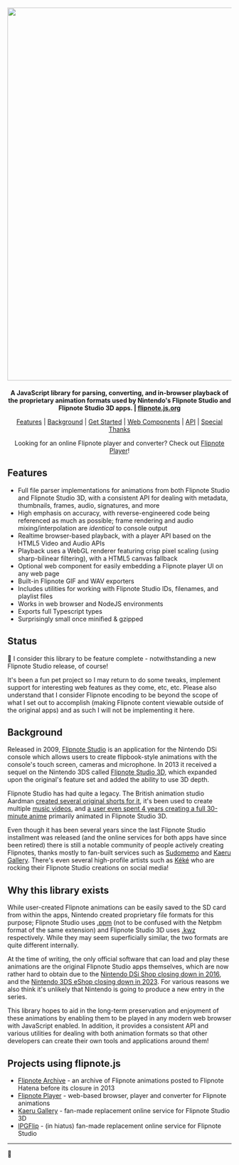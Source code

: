 <h1 align="center"><a href="//flipnote.js.org" target="blank"><img width="838px" src="https://raw.githubusercontent.com/jaames/flipnote.js/master/assets/ghbanner@2x.png"/></a></h1>

<p align="center">
  <b>A JavaScript library for parsing, converting, and in-browser playback of the proprietary animation formats used by Nintendo's Flipnote Studio and Flipnote Studio 3D apps. | <a href="//flipnote.js.org" target="blank">flipnote.js.org</a></b>
</p>

<p align="center">
   <a href="#features">Features</a> | <a href="#background">Background</a> | <a href="https://flipnote.js.org/pages/docs/get-started.html">Get Started</a> | <a href="https://flipnote.js.org/pages/docs/web-components.html">Web Components</a> | <a href="https://flipnote.js.org/globals.html">API</a> | <a href="https://flipnote.js.org/pages/docs/acknowledgements.html">Special Thanks</a>
</p>

<p align="center">
  Looking for an online Flipnote player and converter? Check out <a href="https://flipnote.rakujira.jp/">Flipnote Player</a>!
</p>

## Features

* Full file parser implementations for animations from both Flipnote Studio and Flipnote Studio 3D, with a consistent API for dealing with metadata, thumbnails, frames, audio, signatures, and more
* High emphasis on accuracy, with reverse-engineered code being referenced as much as possible; frame rendering and audio mixing/interpolation are *identical* to console output
* Realtime browser-based playback, with a player API based on the HTML5 Video and Audio APIs
* Playback uses a WebGL renderer featuring crisp pixel scaling (using sharp-bilinear filtering), with a HTML5 canvas fallback
* Optional web component for easily embedding a Flipnote player UI on any web page
* Built-in Flipnote GIF and WAV exporters
* Includes utilities for working with Flipnote Studio IDs, filenames, and playlist files
* Works in web browser and NodeJS environments
* Exports full Typescript types
* Surprisingly small once minified & gzipped

## Status

🔆 I consider this library to be feature complete - notwithstanding a new Flipnote Studio release, of course!

It's been a fun pet project so I may return to do some tweaks, implement support for interesting web features as they come, etc, etc. Please also understand that I consider Flipnote encoding to be beyond the scope of what I set out to accomplish (making Flipnote content viewable outside of the original apps) and as such I will not be implementing it here.

## Background

Released in 2009, [Flipnote Studio](https://en.wikipedia.org/wiki/Flipnote_Studio) is an application for the Nintendo DSi console which allows users to create flipbook-style animations with the console's touch screen, cameras and microphone. In 2013 it received a sequel on the Nintendo 3DS called [Flipnote Studio 3D](https://en.wikipedia.org/wiki/Flipnote_Studio_3D), which expanded upon the original's feature set and added the ability to use 3D depth.

Flipnote Studio has had quite a legacy. The British animation studio Aardman [created several original shorts for it](https://www.nintendolife.com/news/2009/12/aardman_create_zelda_flipnote), it's been used to create multiple [music videos](https://www.youtube.com/watch?v=K3m3_7RoGZk), and [a user even spent 4 years creating a full 30-minute anime](https://nintendoeverything.com/3ds-user-spends-four-years-making-an-anime-in-flipnote-studio-3d/) primarily animated in Flipnote Studio 3D.

Even though it has been several years since the last Flipnote Studio installment was released (and the online services for both apps have since been retired) there is still a notable community of people actively creating Flipnotes, thanks mostly to fan-built services such as [Sudomemo](https://www.sudomemo.net/) and [Kaeru Gallery](https://gallery.kaeru.world/). There's even several high-profile artists such as [Kéké](https://bsky.app/profile/kekeflipnote.bsky.social) who are rocking their Flipnote Studio creations on social media!

## Why this library exists

While user-created Flipnote animations can be easily saved to the SD card from within the apps, Nintendo created proprietary file formats for this purpose; Flipnote Studio uses [.ppm](https://github.com/Flipnote-Collective/flipnote-studio-docs/wiki/PPM-format) (not to be confused with the Netpbm format of the same extension) and Flipnote Studio 3D uses [.kwz](https://github.com/Flipnote-Collective/flipnote-studio-3d-docs/wiki/KWZ-Format) respectively. While they may seem superficially similar, the two formats are quite different internally.

At the time of writing, the only official software that can load and play these animations are the original Flipnote Studio apps themselves, which are now rather hard to obtain due to the [Nintendo DSi Shop closing down in 2016](https://www.nintendo.co.uk/News/2016/March/Important-information-about-the-discontinuation-of-the-Nintendo-DSi-Shop-1095977.html), and the [Nintendo 3DS eShop closing down in 2023](https://www.nintendo.com/en-gb/Support/Purchasing/Download-games/Nintendo-eShop/Notice-of-End-of-Purchases-in-Nintendo-eShop-for-Wii-U-and-Nintendo-3DS-Update-April-2024-2174073.html). For various reasons we also think it's unlikely that Nintendo is going to produce a new entry in the series.

This library hopes to aid in the long-term preservation and enjoyment of these animations by enabling them to be played in any modern web browser with JavaScript enabled. In addition, it provides a consistent API and various utilities for dealing with both animation formats so that other developers can create their own tools and applications around them!

## Projects using flipnote.js

* [Flipnote Archive](https://archive.sudomemo.net/) - an archive of Flipnote animations posted to Flipnote Hatena before its closure in 2013
* [Flipnote Player](http://flipnote.rakujira.jp/) - web-based browser, player and converter for Flipnote animations
* [Kaeru Gallery](https://gallery.kaeru.world/) - fan-made replacement online service for Flipnote Studio 3D
* [IPGFlip](https://ipgflip.xyz/) - (in hiatus) fan-made replacement online service for Flipnote Studio

----

🐸